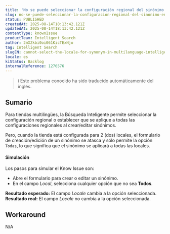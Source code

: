 ```yaml
---
title: 'No se puede seleccionar la configuración regional del sinónimo en la búsqueda inteligente multilingüe.'
slug: no-se-puede-seleccionar-la-configuracion-regional-del-sinonimo-en-la-busqueda-inteligente-multilingue
status: PUBLISHED
createdAt: 2025-08-14T18:13:42.121Z
updatedAt: 2025-08-14T18:13:42.121Z
contentType: knownIssue
productTeam: Intelligent Search
author: 2mXZkbi0oi061KicTExNjo
tag: Intelligent Search
slugEN: cannot-select-the-locale-for-synonym-in-multilanguage-intelligent-search
locale: es
kiStatus: Backlog
internalReference: 1276576
---
```


>ℹ️ Este problema conocido ha sido traducido automáticamente del inglés.

## Sumario


Para tiendas multilingües, la Búsqueda Inteligente permite seleccionar la configuración regional o establecer que se aplique a todas las configuraciones regionales al crear/editar sinónimos.

Pero, cuando la tienda está configurada para 2 (dos) locales, el formulario de creación/edición de un sinónimo se atasca y sólo permite la opción `Todas`, lo que significa que el sinónimo se aplicará a todas las locales.


#### Simulación


Los pasos para simular el Know Issue son:

- Abre el formulario para crear o editar un sinónimo.
- En el campo _Local_, selecciona cualquier opción que no sea **Todos**.

**Resultado esperado:** El campo _Locale_ cambia a la opción seleccionada.
**Resultado real:** El campo _Locale_ no cambia a la opción seleccionada.

## Workaround


N/A



